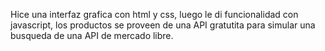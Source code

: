 Hice una interfaz grafica con html y css, luego le di funcionalidad con javascript, los productos se proveen de una API gratutita para simular una busqueda de una API de mercado libre.
